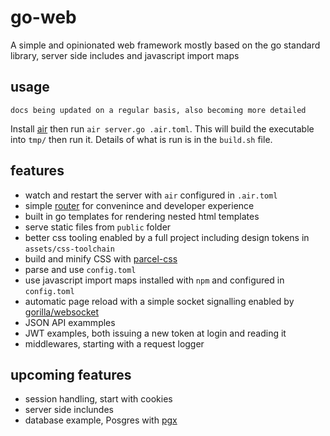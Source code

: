 # go-web
A simple and opinionated web framework mostly based on the go standard library, server side includes and javascript import maps

## usage

```docs being updated on a regular basis, also becoming more detailed```

Install [air](https://github.com/cosmtrek/air) then run `air server.go .air.toml`. This will build the executable into `tmp/` then run it. Details of what is run is in the `build.sh` file.

## features
- watch and restart the server with `air` configured in `.air.toml`
- simple [router](https://github.com/julienschmidt/httprouter) for convenince and developer experience 
- built in go templates for rendering nested html templates
- serve static files from `public` folder 
- better css tooling enabled by a full project including design tokens in `assets/css-toolchain`
- build and minify CSS with [parcel-css](https://github.com/parcel-bundler/parcel-css)
- parse and use `config.toml`
- use javascript import maps installed with `npm` and configured in `config.toml`
- automatic page reload with a simple socket signalling enabled by [gorilla/websocket](https://github.com/gorilla/websocket)
- JSON API exammples
- JWT examples, both issuing a new token at login and reading it
- middlewares, starting with a request logger

## upcoming features

- session handling, start with cookies
- server side inclundes
- database example, Posgres with [pgx](https://github.com/jackc/pgx)
